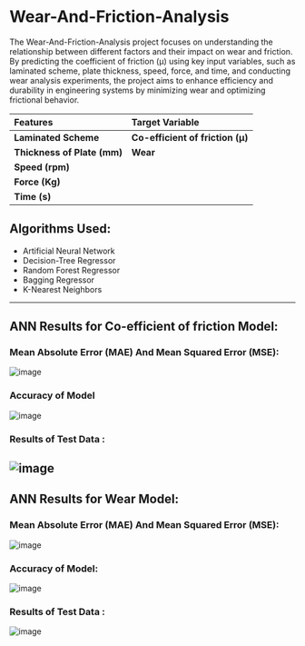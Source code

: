 # Wear-And-Friction-Analysis
The Wear-And-Friction-Analysis project focuses on understanding the relationship between different factors and their impact on wear and friction. By predicting the coefficient of friction (µ) using key input variables, such as laminated scheme, plate thickness, speed, force, and time, and conducting wear analysis experiments, the project aims to enhance efficiency and durability in engineering systems by minimizing wear and optimizing frictional behavior.


| **Features**           | **Target Variable**          |
|:-----------------------|:----------------------------|
| **Laminated Scheme**   | **Co-efficient of friction (µ)** |
| **Thickness of Plate (mm)** | **Wear**              |
| **Speed (rpm)**        |                              |
| **Force (Kg)**         |                              |
| **Time (s)**           |                              |

## Algorithms Used:
- Artificial Neural Network
- Decision-Tree Regressor
- Random Forest Regressor
- Bagging Regressor
- K-Nearest Neighbors
------------------------------------------------------------------------------------------------------------------
## ANN Results for Co-efficient of friction Model:
### Mean Absolute Error (MAE) And Mean Squared Error (MSE):
![image](https://user-images.githubusercontent.com/90677720/205062778-868e85e3-31c0-48bd-b79b-17a1dfd7b048.png)

### Accuracy of Model
![image](https://user-images.githubusercontent.com/90677720/205062886-0bf69e49-9eb0-4c86-a4df-bb8a079f4fdf.png)
### Results of Test Data :
![image](https://user-images.githubusercontent.com/90677720/205063216-8db3ea3e-a4da-43fb-8144-d7ec91eb2fca.png)
------------------------------------------------------------------------------------------------------------------
## ANN Results for Wear Model:
### Mean Absolute Error (MAE) And Mean Squared Error (MSE):
![image](https://user-images.githubusercontent.com/90677720/205066337-9a2d9285-cafe-4003-97be-f2c7b4386b36.png)

### Accuracy of Model:
![image](https://user-images.githubusercontent.com/90677720/205064270-81dc2fcf-d553-4c83-8c4e-c3a07e299bcd.png)
### Results of Test Data :
![image](https://user-images.githubusercontent.com/90677720/205064308-52fe172d-d634-4435-90ed-491ffee91422.png)

